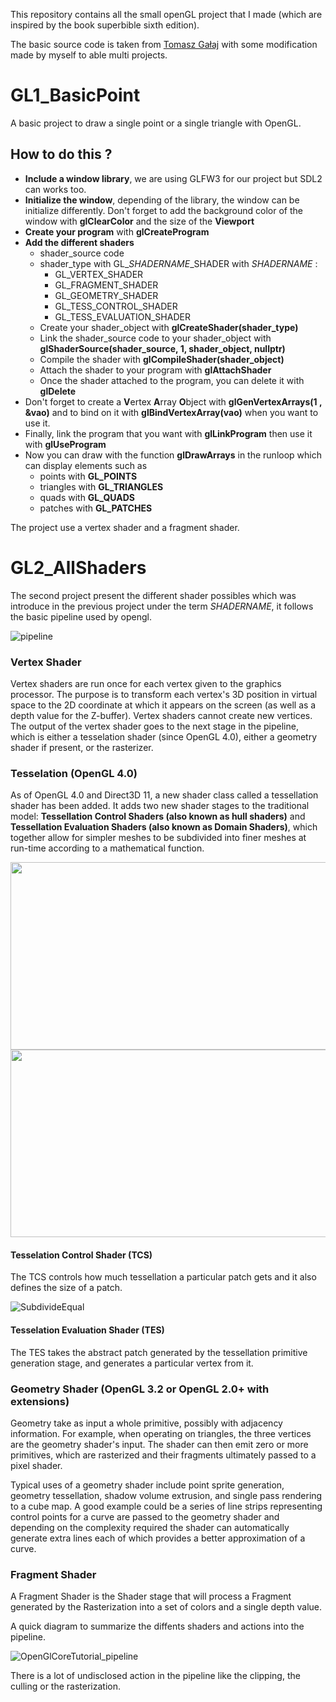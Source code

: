 This repository contains all the small openGL project that I made (which are inspired by the book superbible sixth edition).

The basic source code is taken from [Tomasz Gałaj](https://shot511.github.io/) with some modification made by myself to able multi projects.

# GL1_BasicPoint

A basic project to draw a single point or a single triangle with OpenGL.

## How to do this ?

  * **Include a window library**, we are using GLFW3 for our project but SDL2 can works too.
  * **Initialize the window**, depending of the library, the window can be initialize differently. Don't forget to add the background color of the window with **glClearColor** and the size of the **Viewport**
  * **Create your program** with **glCreateProgram**
  * **Add the different shaders**
    * shader_source code  
    * shader_type with GL_*SHADERNAME*_SHADER with *SHADERNAME* :
      * GL_VERTEX_SHADER
      * GL_FRAGMENT_SHADER
      * GL_GEOMETRY_SHADER
      * GL_TESS_CONTROL_SHADER
      * GL_TESS_EVALUATION_SHADER
    * Create your shader_object with **glCreateShader(shader_type)**
    * Link the shader_source code to your shader_object with **glShaderSource(shader_source, 1, shader_object, nullptr)**
    * Compile the shader with **glCompileShader(shader_object)**
    * Attach the shader to your program with **glAttachShader**
    * Once the shader attached to the program, you can delete it with **glDelete**
  * Don't forget to create a **V**ertex **A**rray **O**bject with **glGenVertexArrays(1 , &vao)** and to bind on it with **glBindVertexArray(vao)** when you want to use it.
  * Finally, link the program that you want with **glLinkProgram** then use it with **glUseProgram**
  * Now you can draw with the function **glDrawArrays** in the runloop which can display elements such as
    * points with **GL_POINTS**
    * triangles with **GL_TRIANGLES**
    * quads with **GL_QUADS**
    * patches with **GL_PATCHES**
  
The project use a vertex shader and a fragment shader.


# GL2_AllShaders

  The second project present the different shader possibles which was introduce in the previous project under the term *SHADERNAME*, it follows the basic pipeline used by opengl.

![pipeline](https://user-images.githubusercontent.com/45456710/94941030-9f78bd00-04d4-11eb-8315-c3f34b7dd3f5.png)

### Vertex Shader

  Vertex shaders are run once for each vertex given to the graphics processor. The purpose is to transform each vertex's 3D position in virtual space to the 2D coordinate at which it appears on the screen (as well as a depth value for the Z-buffer). Vertex shaders cannot create new vertices. The output of the vertex shader goes to the next stage in the pipeline, which is either a tesselation shader (since OpenGL 4.0), either a geometry shader if present, or the rasterizer.

### Tesselation (OpenGL 4.0)

  As of OpenGL 4.0 and Direct3D 11, a new shader class called a tessellation shader has been added. It adds two new shader stages to the traditional model: **Tessellation Control Shaders (also known as hull shaders)** and **Tessellation Evaluation Shaders (also known as Domain Shaders)**, which together allow for simpler meshes to be subdivided into finer meshes at run-time according to a mathematical function. 

  <img src="https://user-images.githubusercontent.com/45456710/94935905-e8794300-04cd-11eb-8db4-c5558faccbaf.png" width="600" height="300" />
  <img src="https://user-images.githubusercontent.com/45456710/94937972-91c13880-04d0-11eb-9e1a-f86a883a35d9.png" width="600" height="300" />

 #### Tesselation Control Shader (TCS)

  The TCS controls how much tessellation a particular patch gets and it also defines the size of a patch.

  ![SubdivideEqual](https://user-images.githubusercontent.com/45456710/94938996-d13c5480-04d1-11eb-9bea-c015627dbbde.gif)

 #### Tesselation Evaluation Shader (TES)
 
  The TES takes the abstract patch generated by the tessellation primitive generation stage, and generates a particular vertex from it.

### Geometry Shader (OpenGL 3.2 or OpenGL 2.0+ with extensions)

  Geometry take as input a whole primitive, possibly with adjacency information. For example, when operating on triangles, the three vertices are the geometry shader's input. The shader can then emit zero or more primitives, which are rasterized and their fragments ultimately passed to a pixel shader.

  Typical uses of a geometry shader include point sprite generation, geometry tessellation, shadow volume extrusion, and single pass rendering to a cube map. A good example could be a series of line strips representing control points for a curve are passed to the geometry shader and depending on the complexity required the shader can automatically generate extra lines each of which provides a better approximation of a curve.

### Fragment Shader

  A Fragment Shader is the Shader stage that will process a Fragment generated by the Rasterization into a set of colors and a single depth value.

A quick diagram to summarize the diffents shaders and actions into the pipeline.

![OpenGlCoreTutorial_pipeline](https://user-images.githubusercontent.com/45456710/94934893-9683ed80-04cc-11eb-8588-54a0e807faf8.png)

There is a lot of undisclosed action in the pipeline like the clipping, the culling or the rasterization. 

